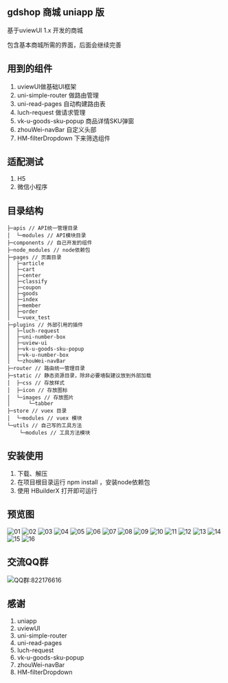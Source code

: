 ## gdshop 商城 uniapp 版

基于uviewUI 1.x 开发的商城

包含基本商城所需的界面，后面会继续完善

## 用到的组件
1. uviewUI做基础UI框架
1. uni-simple-router 做路由管理
1. uni-read-pages 自动构建路由表
1. luch-request 做请求管理
1. vk-u-goods-sku-popup 商品详情SKU弹窗
1. zhouWei-navBar 自定义头部
1. HM-filterDropdown 下来筛选组件


## 适配测试

1. H5
1. 微信小程序

## 目录结构
```
├─apis // API统一管理目录
│  └─modules // API模块目录
├─components // 自己开发的组件
├─node_modules // node依赖包
├─pages // 页面目录
│  ├─article
│  ├─cart
│  ├─center
│  ├─classify
│  ├─coupon
│  ├─goods
│  ├─index
│  ├─member
│  ├─order
│  └─vuex_test
├─plugins // 外部引用的插件
│  ├─luch-request
│  ├─uni-number-box
│  ├─uview-ui 
│  ├─vk-u-goods-sku-popup
│  ├─vk-u-number-box
│  └─zhouWei-navBar
├─router // 路由统一管理目录
├─static // 静态资源目录，除非必要墙裂建议放到外部加载
│  ├─css // 存放样式
│  ├─icon // 存放图标
│  └─images // 存放图片
│      └─tabber
├─store // vuex 目录
│  └─modules // vuex 模块
└─utils // 自己写的工具方法
    └─modules // 工具方法模块

```

## 安装使用

1. 下载、解压
1. 在项目根目录运行 npm install ，安装node依赖包
2. 使用 HBuilderX 打开即可运行

## 预览图

![01](http://woyinshua-order-img.gida.cn//project_demo/gdshop/01.png)
![02](http://woyinshua-order-img.gida.cn//project_demo/gdshop/02.png)
![03](http://woyinshua-order-img.gida.cn//project_demo/gdshop/03.png)
![04](http://woyinshua-order-img.gida.cn//project_demo/gdshop/04.png)
![05](http://woyinshua-order-img.gida.cn//project_demo/gdshop/05.png)
![06](http://woyinshua-order-img.gida.cn//project_demo/gdshop/06.png)
![07](http://woyinshua-order-img.gida.cn//project_demo/gdshop/07.png)
![08](http://woyinshua-order-img.gida.cn//project_demo/gdshop/08.png)
![09](http://woyinshua-order-img.gida.cn//project_demo/gdshop/09.png)
![10](http://woyinshua-order-img.gida.cn//project_demo/gdshop/10.png)
![11](http://woyinshua-order-img.gida.cn//project_demo/gdshop/11.png)
![12](http://woyinshua-order-img.gida.cn//project_demo/gdshop/12.png)
![13](http://woyinshua-order-img.gida.cn//project_demo/gdshop/13.png)
![14](http://woyinshua-order-img.gida.cn//project_demo/gdshop/14.png)
![15](http://woyinshua-order-img.gida.cn//project_demo/gdshop/15.png)
![16](http://woyinshua-order-img.gida.cn//project_demo/gdshop/16.png)

## 交流QQ群

![QQ群:822176616](http://woyinshua-order-img.gida.cn//project_demo/gdshop/gdshop_qun.png)



## 感谢

1. uniapp
1. uviewUI
1. uni-simple-router
1. uni-read-pages
1. luch-request
1. vk-u-goods-sku-popup
1. zhouWei-navBar
1. HM-filterDropdown

